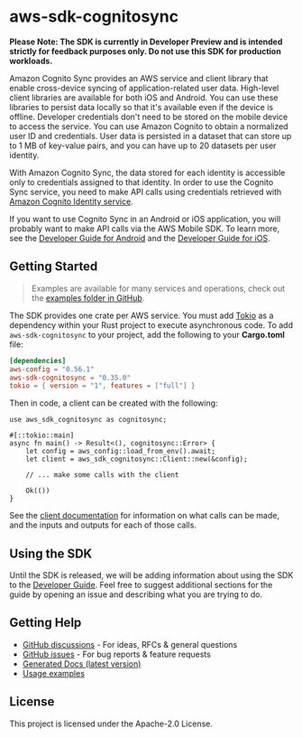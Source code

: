 # aws-sdk-cognitosync

**Please Note: The SDK is currently in Developer Preview and is intended strictly for
feedback purposes only. Do not use this SDK for production workloads.**

Amazon Cognito Sync provides an AWS service and client library that enable cross-device syncing of application-related user data. High-level client libraries are available for both iOS and Android. You can use these libraries to persist data locally so that it's available even if the device is offline. Developer credentials don't need to be stored on the mobile device to access the service. You can use Amazon Cognito to obtain a normalized user ID and credentials. User data is persisted in a dataset that can store up to 1 MB of key-value pairs, and you can have up to 20 datasets per user identity.

With Amazon Cognito Sync, the data stored for each identity is accessible only to credentials assigned to that identity. In order to use the Cognito Sync service, you need to make API calls using credentials retrieved with [Amazon Cognito Identity service](http://docs.aws.amazon.com/cognitoidentity/latest/APIReference/Welcome.html).

If you want to use Cognito Sync in an Android or iOS application, you will probably want to make API calls via the AWS Mobile SDK. To learn more, see the [Developer Guide for Android](http://docs.aws.amazon.com/mobile/sdkforandroid/developerguide/cognito-sync.html) and the [Developer Guide for iOS](http://docs.aws.amazon.com/mobile/sdkforios/developerguide/cognito-sync.html).

## Getting Started

> Examples are available for many services and operations, check out the
> [examples folder in GitHub](https://github.com/awslabs/aws-sdk-rust/tree/main/examples).

The SDK provides one crate per AWS service. You must add [Tokio](https://crates.io/crates/tokio)
as a dependency within your Rust project to execute asynchronous code. To add `aws-sdk-cognitosync` to
your project, add the following to your **Cargo.toml** file:

```toml
[dependencies]
aws-config = "0.56.1"
aws-sdk-cognitosync = "0.35.0"
tokio = { version = "1", features = ["full"] }
```

Then in code, a client can be created with the following:

```rust,no_run
use aws_sdk_cognitosync as cognitosync;

#[::tokio::main]
async fn main() -> Result<(), cognitosync::Error> {
    let config = aws_config::load_from_env().await;
    let client = aws_sdk_cognitosync::Client::new(&config);

    // ... make some calls with the client

    Ok(())
}
```

See the [client documentation](https://docs.rs/aws-sdk-cognitosync/latest/aws_sdk_cognitosync/client/struct.Client.html)
for information on what calls can be made, and the inputs and outputs for each of those calls.

## Using the SDK

Until the SDK is released, we will be adding information about using the SDK to the
[Developer Guide](https://docs.aws.amazon.com/sdk-for-rust/latest/dg/welcome.html). Feel free to suggest
additional sections for the guide by opening an issue and describing what you are trying to do.

## Getting Help

* [GitHub discussions](https://github.com/awslabs/aws-sdk-rust/discussions) - For ideas, RFCs & general questions
* [GitHub issues](https://github.com/awslabs/aws-sdk-rust/issues/new/choose) - For bug reports & feature requests
* [Generated Docs (latest version)](https://awslabs.github.io/aws-sdk-rust/)
* [Usage examples](https://github.com/awslabs/aws-sdk-rust/tree/main/examples)

## License

This project is licensed under the Apache-2.0 License.

